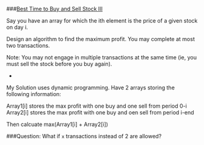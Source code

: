 ###[Best Time to Buy and Sell Stock III](http://leetcode.com/onlinejudge#question_123)

Say you have an array for which the ith element is the price of a given stock on day i.

Design an algorithm to find the maximum profit. You may complete at most two transactions.

Note:
You may not engage in multiple transactions at the same time (ie, you must sell the stock before you buy again).

-

My Solution uses dynamic programming. Have 2 arrays storing the following information:

Array1[i] stores the max profit with one buy and one sell from period 0-i  
Array2[i] stores the max profit with one buy and oen sell from period i-end

Then calcuate max(Array1[i] + Array2[i])

###Question:
What if `x` transactions instead of 2 are allowed?
